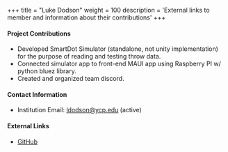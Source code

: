 +++
title = "Luke Dodson"
weight = 100
description = 'External links to member and information about their contributions'
+++

#### Project Contributions
- Developed SmartDot Simulator (standalone, not unity implementation) for the purpose of reading and testing throw data.
- Connected simulator app to front-end MAUI app using Raspberry PI w/ python bluez library.
- Created and organized team discord.

#### Contact Information
- Institution Email: ldodson@ycp.edu (active)

#### External Links
- [GitHub](https://github.com/5ldodson5)

